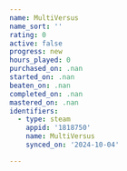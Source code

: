 ```yaml
---
name: MultiVersus
name_sort: ''
rating: 0
active: false
progress: new
hours_played: 0
purchased_on: .nan
started_on: .nan
beaten_on: .nan
completed_on: .nan
mastered_on: .nan
identifiers:
  - type: steam
    appid: '1818750'
    name: MultiVersus
    synced_on: '2024-10-04'

---
```

